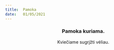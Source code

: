 ```yaml
---
title:  Pamoka
date:   01/05/2021
---
```


### <center>Pamoka kuriama.</center>
<center>Kviečiame sugrįžti vėliau.</center>